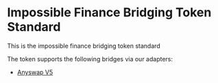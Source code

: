 # Impossible Finance Bridging Token Standard

This is the impossible finance bridging token standard

The token supports the following bridges via our adapters:

- [Anyswap V5](https://github.com/connext/chaindata)